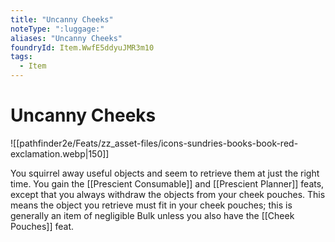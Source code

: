 ```yaml
---
title: "Uncanny Cheeks"
noteType: ":luggage:"
aliases: "Uncanny Cheeks"
foundryId: Item.WwfE5ddyuJMR3m10
tags:
  - Item
---
```


# Uncanny Cheeks
![[pathfinder2e/Feats/zz_asset-files/icons-sundries-books-book-red-exclamation.webp|150]]

You squirrel away useful objects and seem to retrieve them at just the right time. You gain the [[Prescient Consumable]] and [[Prescient Planner]] feats, except that you always withdraw the objects from your cheek pouches. This means the object you retrieve must fit in your cheek pouches; this is generally an item of negligible Bulk unless you also have the [[Cheek Pouches]] feat.
